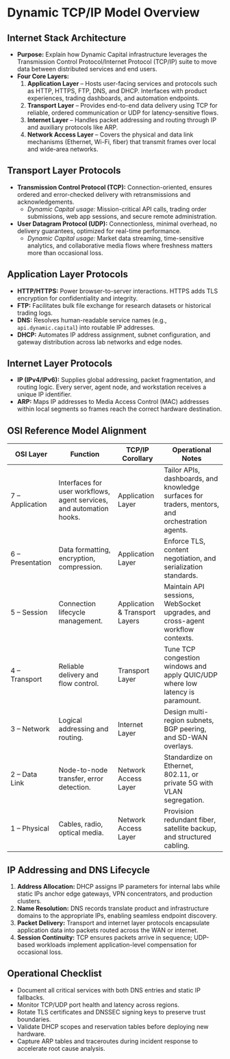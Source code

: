# Dynamic TCP/IP Model Overview

## Internet Stack Architecture

- **Purpose:** Explain how Dynamic Capital infrastructure leverages the
  Transmission Control Protocol/Internet Protocol (TCP/IP) suite to move data
  between distributed services and end users.
- **Four Core Layers:**
  1. **Application Layer** – Hosts user-facing services and protocols such as
     HTTP, HTTPS, FTP, DNS, and DHCP. Interfaces with product experiences,
     trading dashboards, and automation endpoints.
  2. **Transport Layer** – Provides end-to-end data delivery using TCP for
     reliable, ordered communication or UDP for latency-sensitive flows.
  3. **Internet Layer** – Handles packet addressing and routing through IP and
     auxiliary protocols like ARP.
  4. **Network Access Layer** – Covers the physical and data link mechanisms
     (Ethernet, Wi-Fi, fiber) that transmit frames over local and wide-area
     networks.

## Transport Layer Protocols

- **Transmission Control Protocol (TCP):** Connection-oriented, ensures ordered
  and error-checked delivery with retransmissions and acknowledgements.
  - _Dynamic Capital usage:_ Mission-critical API calls, trading order
    submissions, web app sessions, and secure remote administration.
- **User Datagram Protocol (UDP):** Connectionless, minimal overhead, no
  delivery guarantees, optimized for real-time performance.
  - _Dynamic Capital usage:_ Market data streaming, time-sensitive analytics,
    and collaborative media flows where freshness matters more than occasional
    loss.

## Application Layer Protocols

- **HTTP/HTTPS:** Power browser-to-server interactions. HTTPS adds TLS
  encryption for confidentiality and integrity.
- **FTP:** Facilitates bulk file exchange for research datasets or historical
  trading logs.
- **DNS:** Resolves human-readable service names (e.g., `api.dynamic.capital`)
  into routable IP addresses.
- **DHCP:** Automates IP address assignment, subnet configuration, and gateway
  distribution across lab networks and edge nodes.

## Internet Layer Protocols

- **IP (IPv4/IPv6):** Supplies global addressing, packet fragmentation, and
  routing logic. Every server, agent node, and workstation receives a unique IP
  identifier.
- **ARP:** Maps IP addresses to Media Access Control (MAC) addresses within
  local segments so frames reach the correct hardware destination.

## OSI Reference Model Alignment

| OSI Layer        | Function                                                             | TCP/IP Corollary               | Operational Notes                                                                               |
| ---------------- | -------------------------------------------------------------------- | ------------------------------ | ----------------------------------------------------------------------------------------------- |
| 7 – Application  | Interfaces for user workflows, agent services, and automation hooks. | Application Layer              | Tailor APIs, dashboards, and knowledge surfaces for traders, mentors, and orchestration agents. |
| 6 – Presentation | Data formatting, encryption, compression.                            | Application Layer              | Enforce TLS, content negotiation, and serialization standards.                                  |
| 5 – Session      | Connection lifecycle management.                                     | Application & Transport Layers | Maintain API sessions, WebSocket upgrades, and cross-agent workflow contexts.                   |
| 4 – Transport    | Reliable delivery and flow control.                                  | Transport Layer                | Tune TCP congestion windows and apply QUIC/UDP where low latency is paramount.                  |
| 3 – Network      | Logical addressing and routing.                                      | Internet Layer                 | Design multi-region subnets, BGP peering, and SD-WAN overlays.                                  |
| 2 – Data Link    | Node-to-node transfer, error detection.                              | Network Access Layer           | Standardize on Ethernet, 802.11, or private 5G with VLAN segregation.                           |
| 1 – Physical     | Cables, radio, optical media.                                        | Network Access Layer           | Provision redundant fiber, satellite backup, and structured cabling.                            |

## IP Addressing and DNS Lifecycle

1. **Address Allocation:** DHCP assigns IP parameters for internal labs while
   static IPs anchor edge gateways, VPN concentrators, and production clusters.
2. **Name Resolution:** DNS records translate product and infrastructure domains
   to the appropriate IPs, enabling seamless endpoint discovery.
3. **Packet Delivery:** Transport and internet layer protocols encapsulate
   application data into packets routed across the WAN or internet.
4. **Session Continuity:** TCP ensures packets arrive in sequence; UDP-based
   workloads implement application-level compensation for occasional loss.

## Operational Checklist

- Document all critical services with both DNS entries and static IP fallbacks.
- Monitor TCP/UDP port health and latency across regions.
- Rotate TLS certificates and DNSSEC signing keys to preserve trust boundaries.
- Validate DHCP scopes and reservation tables before deploying new hardware.
- Capture ARP tables and traceroutes during incident response to accelerate root
  cause analysis.
